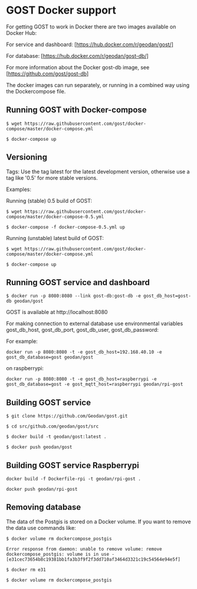 # GOST Docker support

For getting GOST to work in Docker there are two images available on Docker Hub:

For service and dashboard: [https://hub.docker.com/r/geodan/gost/]

For database: [https://hub.docker.com/r/geodan/gost-db/]

For more information about the Docker gost-db image, see [https://github.com/gost/gost-db]

The docker images can run separately, or running in a combined way using the Dockercompose file.

## Running GOST with Docker-compose

```
$ wget https://raw.githubusercontent.com/gost/docker-compose/master/docker-compose.yml 

$ docker-compose up
```

## Versioning

Tags: Use the tag latest for the latest development version, otherwise use a tag like '0.5' for more stable versions.

Examples:

Running (stable) 0.5 build of GOST:
```
$ wget https://raw.githubusercontent.com/gost/docker-compose/master/docker-compose-0.5.yml 

$ docker-compose -f docker-compose-0.5.yml up
```

Running (unstable) latest build of GOST:
```
$ wget https://raw.githubusercontent.com/gost/docker-compose/master/docker-compose.yml 

$ docker-compose up
```

## Running GOST service and dashboard
```
$ docker run -p 8080:8080 --link gost-db:gost-db -e gost_db_host=gost-db geodan/gost
```
GOST is available at http://localhost:8080 

For making connection to external database use environmental variables gost_db_host, gost_db_port, gost_db_user, gost_db_password:

For example: 
```
docker run -p 8080:8080 -t -e gost_db_host=192.168.40.10 -e gost_db_database=gost geodan/gost

```

on raspberrypi:
```
docker run -p 8080:8080 -t -e gost_db_host=raspberrypi -e gost_db_database=gost -e gost_mqtt_host=raspberrypi geodan/rpi-gost
```

## Building GOST service

```
$ git clone https://github.com/Geodan/gost.git

$ cd src/github.com/geodan/gost/src

$ docker build -t geodan/gost:latest .

$ docker push geodan/gost

```
## Building GOST service Raspberrypi

```
docker build -f Dockerfile-rpi -t geodan/rpi-gost .

docker push geodan/rpi-gost
```

## Removing database

The data of the Postgis is stored on a Docker volume. If you want to remove the data use commands like:

```
$ docker volume rm dockercompose_postgis

Error response from daemon: unable to remove volume: remove dockercompose_postgis: volume is in use - [e31cec73654b8c19381bb1fa3b3f9f2f3dd710af3464d3321c19c54564e94e5f]

$ docker rm e31

$ docker volume rm dockercompose_postgis
```
